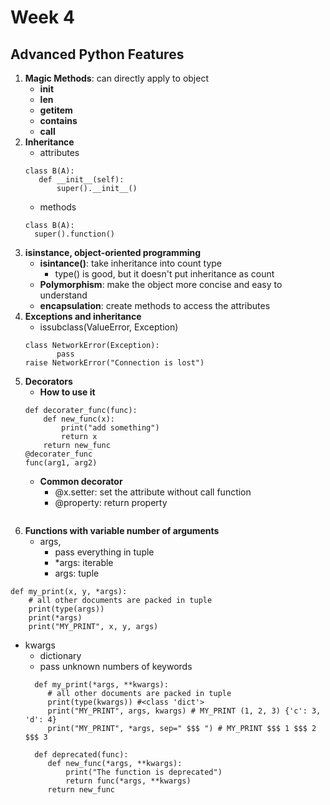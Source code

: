 # Week 4
## Advanced Python Features 
1. **Magic Methods**: can directly apply to object 
   - __init__
   - __len__
   - __getitem__
   - __contains__
   - __call__
2. **Inheritance** 
   - attributes 
   ```
   class B(A):
      def __init__(self):
          super().__init__()
   ```
   - methods 
   ```
   class B(A):
     super().function()
   ```
3. **isinstance, object-oriented programming**
   - **isintance()**: take inheritance into count type 
     - type() is good, but it doesn't put inheritance as count 
   - **Polymorphism**: make the object more concise and easy to understand 
   - **encapsulation**: create methods to access the attributes  
4. **Exceptions and inheritance** 
   - issubclass(ValueError, Exception)
   ```
   class NetworkError(Exception):
          pass
   raise NetworkError("Connection is lost")
   ```
5. **Decorators** 
   - **How to use it** 
   ```
   def decorater_func(func):
       def new_func(x):
           print("add something")
           return x
       return new_func
   @decorater_func 
   func(arg1, arg2)
   
   ```
   - **Common decorator**
     - @x.setter: set the attribute without call function 
     - @property: return property 
  ```
  
  ```
6. **Functions with variable number of arguments**
   - args,
     - pass everything in tuple 
     - *args: iterable 
     - args: tuple 
  ```
  def my_print(x, y, *args):
      # all other documents are packed in tuple 
      print(type(args))
      print(*args)
      print("MY_PRINT", x, y, args)
  ```
   - kwargs
     - dictionary 
     - pass unknown numbers of keywords 
     ```
       def my_print(*args, **kwargs):
          # all other documents are packed in tuple 
          print(type(kwargs)) #<class 'dict'>
          print("MY_PRINT", args, kwargs) # MY_PRINT (1, 2, 3) {'c': 3, 'd': 4}
          print("MY_PRINT", *args, sep=" $$$ ") # MY_PRINT $$$ 1 $$$ 2 $$$ 3
          
       def deprecated(func):
          def new_func(*args, **kwargs):
              print("The function is deprecated")
              return func(*args, **kwargs)
          return new_func
     ```


   
   
   
